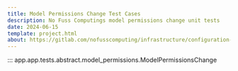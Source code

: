 ```yaml
---
title: Model Permissions Change Test Cases
description: No Fuss Computings model permissions change unit tests
date: 2024-06-15
template: project.html
about: https://gitlab.com/nofusscomputing/infrastructure/configuration-management/centurion_erp
---
```


::: app.app.tests.abstract.model_permissions.ModelPermissionsChange
